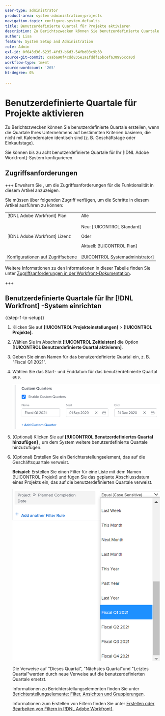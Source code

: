 ```yaml
---
user-type: administrator
product-area: system-administration;projects
navigation-topic: configure-system-defaults
title: Benutzerdefinierte Quartal für Projekte aktivieren
description: Zu Berichtszwecken können Sie benutzerdefinierte Quartale erstellen, wenn die Quartale Ihres Unternehmens auf bestimmten Kriterien basieren, die nicht mit Kalenderdaten identisch sind (z. B. Geschäftstage oder Einkaufstage).
author: Lisa
feature: System Setup and Administration
role: Admin
exl-id: 0f643d36-6235-4fd3-b6d3-54fbd03c9b33
source-git-commit: caaba90f4cdd835e1a1fddf16bcefa30995cca0d
workflow-type: tm+mt
source-wordcount: '265'
ht-degree: 0%

---
```


# Benutzerdefinierte Quartale für Projekte aktivieren

Zu Berichtszwecken können Sie benutzerdefinierte Quartale erstellen, wenn die Quartale Ihres Unternehmens auf bestimmten Kriterien basieren, die nicht mit Kalenderdaten identisch sind (z. B. Geschäftstage oder Einkaufstage).

Sie können bis zu acht benutzerdefinierte Quartale für Ihr [!DNL Adobe Workfront]-System konfigurieren.

## Zugriffsanforderungen

+++ Erweitern Sie , um die Zugriffsanforderungen für die Funktionalität in diesem Artikel anzuzeigen.

Sie müssen über folgenden Zugriff verfügen, um die Schritte in diesem Artikel ausführen zu können:

<table style="table-layout:auto"> 
 <col> 
 <col> 
 <tbody> 
  <tr> 
   <td role="rowheader">[!DNL Adobe Workfront] Plan</td> 
   <td>Alle</td> 
  </tr> 
  <tr> 
   <td role="rowheader">[!DNL Adobe Workfront] Lizenz</td> 
   <td><p>Neu: [!UICONTROL Standard]</p>
   Oder
   <p>Aktuell: [!UICONTROL Plan]</p>
   </td> 
  </tr> 
  <tr> 
   <td role="rowheader">Konfigurationen auf Zugriffsebene</td> 
   <td>[!UICONTROL Systemadministrator]</td>
  </tr> 
 </tbody> 
</table>

Weitere Informationen zu den Informationen in dieser Tabelle finden Sie unter [Zugriffsanforderungen in der Workfront-Dokumentation](/help/quicksilver/administration-and-setup/add-users/access-levels-and-object-permissions/access-level-requirements-in-documentation.md).

+++

## Benutzerdefinierte Quartale für Ihr [!DNL Workfront] -System einrichten

{{step-1-to-setup}}

1. Klicken Sie auf **[!UICONTROL Projekteinstellungen]** > **[!UICONTROL Projekte].**

1. Wählen Sie im Abschnitt **[!UICONTROL Zeitleisten]** die Option **[!UICONTROL Benutzerdefinierte Quartal aktivieren]**.

1. Geben Sie einen Namen für das benutzerdefinierte Quartal ein, z. B. &quot;Fiscal Q1 2021&quot;.
1. Wählen Sie das Start- und Enddatum für das benutzerdefinierte Quartal aus.

   ![](assets/custom-quarters-nwe.png)

1. (Optional) Klicken Sie auf **[!UICONTROL Benutzerdefiniertes Quartal hinzufügen]** , um dem System weitere benutzerdefinierte Quartale hinzuzufügen.
1. (Optional) Erstellen Sie ein Berichterstellungselement, das auf die Geschäftsquartale verweist.

   **Beispiel:** Erstellen Sie einen Filter für eine Liste mit dem Namen [!UICONTROL Projekt] und fügen Sie das geplante Abschlussdatum eines Projekts ein, das auf die benutzerdefinierten Quartale verweist.

   ![](assets/example-of-project-filter-with-custom-quarters.png)

   Die Verweise auf &quot;Dieses Quartal&quot;, &quot;Nächstes Quartal&quot;und &quot;Letztes Quartal&quot;werden durch neue Verweise auf die benutzerdefinierten Quartale ersetzt.

   Informationen zu Berichterstellungselementen finden Sie unter [Berichterstellungselemente: Filter, Ansichten und Gruppierungen](../../../reports-and-dashboards/reports/reporting-elements/reporting-elements-filters-views-groupings.md).

   Informationen zum Erstellen von Filtern finden Sie unter [Erstellen oder Bearbeiten von Filtern in [!DNL Adobe Workfront]](../../../reports-and-dashboards/reports/reporting-elements/create-filters.md).
